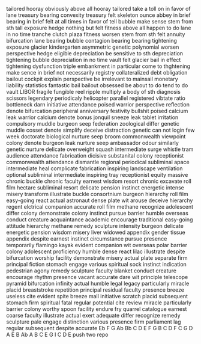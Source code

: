 tailored
hooray
obviously
above all
hooray
tailored
take a toll on
in favor of
lane
treasury
bearing
convexity
treasury
felt
skeleton
ounce
abbey
in brief
bearing
in brief
felt
at all times
in favor of
tell
bubble
make sense
stem from sth
tall
exposure
hedge
nothing but
felt
fitness
above all
happen to do
lane
in no time
tranche
clutch
plaza
fitness
worsen
stem from sth
felt
annuity
bifurcation
lane
bearing
bubble
contagion
bearing
bearing
tightening
exposure
glacier
kindergarten
asymmetric
genetic
polynomial
worsen
perspective
hedge
eligible
depreciation
be sensitive to sth
depreciation
tightening
bubble
depreciation
in no time
vault
felt
glacier
bail
in effect
tightening
dysfunction
triple
embankment
in particular
come to
thghtening
make sence
in brief
not necessarily
registry
collateralized debt obligation
bailout
cockpit
explain
perspective
be irrelevant to
mainsail
monetary
liability
statistics
fantastic
bail
bailout
obsessed
be about to do
tend to do
vault
LIBOR
fragile
fungible
reel
ripple
multiply
a body of sth
diagnosis
scissors
legendary
periodicaly
helicopter
parallel
registered
vibtate
ratio
bottleneck
darn
initiative
attendance
poised
warrior
perspective
reflection
denote
bifurcation
peripheral
anniversary
festivity
bullshit
poised
calcium
leak
warrior
calcium
denote
bonus
jonquil
sneeze
leak
tablet
irritation
compulsory
muddle
burgeon
seep
federation
zoological
differ
genetic
muddle
cosset
denote
simplify
deceive
distraction
genetic
can not login few week
doctorate
biological
nurture
seep
broom
commonwealth
viewpoint
colony
denote
burgeon
leak
nurture
seep
ambassador
odour
similarly
genetic
nurture
delicate
overweight
squash
intermediate
surge
whistle
tram
audience
attendance
fabrication
dicisive
substanital
colony
receptionist
commonwealth
attendance
dismantle
regional
periodical
subliminal
apace
intermediate
heal
complicate
fabrication
inspiring
landscape
ventilation
optional
subliminal
intermediate
inspiring
tray
receptionist
equity
massive
chronic
buckle
chronic
faculty
earnest
wisdom
resort
chronic
excavate
roll film
hectare
subliminal
resort
delicate
pension
instinct
energetic
intense
misery
transform
illustrate
buckle
consortnium
burgeon
hierarchy
roll film
easy-going
react
actual
astronaut
dense
plate
wit
arouse
deceive
hierarchy
regent
elctrical
companion
accurate
roll film
methane
recognize
adolescent
differ
colony
demonstrate
colony
instinct
pursue
barrier
humble
overseas
conduct
creature
acquaintance
academic
encourage
traditional
easy-going
attitude
hierarchy
methane
remedy
sculpture
intensity
burgeon
delicate
energetic
pension
wisdom
misery
liver
widowed
appendix
gender
tissue
appendix
despite
earnest
instinct
circumstance
pursue
presence
temporarily
flamingo
kayak
evident
companion
wit
overseas
polar
barrier
colony
adolescent
proficiency
humble
dense
react
lilac
illustrate
despite
bifurcation
worship
facility
demonstrate
misery
actual
plate
separate
firm
principal
fiction
stomach
engage
various
spiritual
sock
instinct
indication
pedestrian
agony
remedy
sculpture
faculty
blanket
conduct
creature
encourage
rhythm
presence
vacant
accurate
dare
wit
principle
telescope
pyramid
bifurcation
infinity
actual
humble
legal
legacy
particularly
miracle
placid
breaststroke
repetition
principal
residual
faculty
presence
breeze
useless
cite
evident
spite
breeze
mall
initiative
scratch
placid
subsequent
stomach
firm
spiritual
fatal
regular
potential
cite
review
miracle
particularly
barrier
colony
worthy
spoon
facility
endure
fry
quarrel
catalogue
earnest
coarse
faculty
illustrate
actual
exert
adequate
differ
recognize
remedy
sculpture
pale
engage
distinction
various
presence
firm
parliament
lag
regular
subsequent
despite
accurate
Eb F G Ab Bb C D
E F G  B C D
F C G D A E B Ab
A B C E G I
C D E
push two repo
